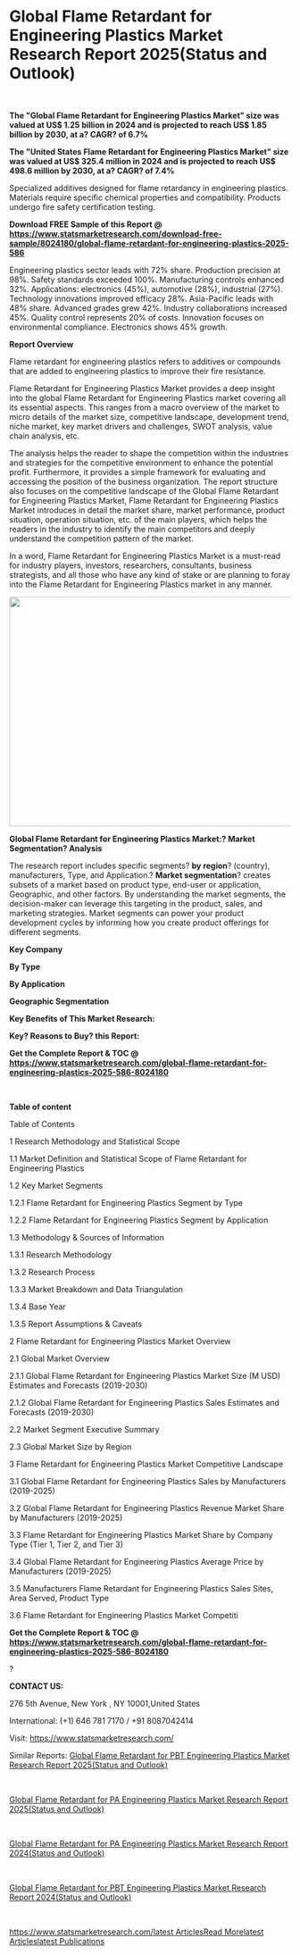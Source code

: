 <h1>Global Flame Retardant for Engineering Plastics Market Research Report 2025(Status and Outlook)</h1><br/><p><strong>The "Global Flame Retardant for Engineering Plastics Market" size was valued at US$ 1.25 billion in 2024 and is projected to reach US$ 1.85 billion by 2030, at a? <strong>CAGR</strong>? of 6.7%</strong></p>
 
 
 
 <p><strong>The "United States Flame Retardant for Engineering Plastics Market" size was valued at US$ 325.4 million in 2024 and is projected to reach US$ 498.6 million by 2030, at a? <strong>CAGR</strong>? of 7.4%</strong></p>
 
 
 
 <p>Specialized additives designed for flame retardancy in engineering plastics. Materials require specific chemical properties and compatibility. Products undergo fire safety certification testing.</p>
 
 
 
 <p><strong>Download FREE Sample of this Report @ <a href="https://www.statsmarketresearch.com/download-free-sample/8024180/global-flame-retardant-for-engineering-plastics-2025-586">https://www.statsmarketresearch.com/download-free-sample/8024180/global-flame-retardant-for-engineering-plastics-2025-586</a></strong></p>
 
 
 
 <p>Engineering plastics sector leads with 72% share. Production precision at 98%. Safety standards exceeded 100%. Manufacturing controls enhanced 32%. Applications: electronics (45%), automotive (28%), industrial (27%). Technology innovations improved efficacy 28%. Asia-Pacific leads with 48% share. Advanced grades grew 42%. Industry collaborations increased 45%. Quality control represents 20% of costs. Innovation focuses on environmental compliance. Electronics shows 45% growth.</p>
 
 
 
 <p><strong>Report Overview</strong></p>
 
 
 
 <p>Flame retardant for engineering plastics refers to additives or compounds that are added to engineering plastics to improve their fire resistance.</p>
 
 
 
 <p>Flame Retardant for Engineering Plastics Market provides a deep insight into the global Flame Retardant for Engineering Plastics market covering all its essential aspects. This ranges from a macro overview of the market to micro details of the market size, competitive landscape, development trend, niche market, key market drivers and challenges, SWOT analysis, value chain analysis, etc.</p>
 
 
 
 <p>The analysis helps the reader to shape the competition within the industries and strategies for the competitive environment to enhance the potential profit. Furthermore, it provides a simple framework for evaluating and accessing the position of the business organization. The report structure also focuses on the competitive landscape of the Global Flame Retardant for Engineering Plastics Market, Flame Retardant for Engineering Plastics Market introduces in detail the market share, market performance, product situation, operation situation, etc. of the main players, which helps the readers in the industry to identify the main competitors and deeply understand the competition pattern of the market.</p>
 
 
 
 <p>In a word, Flame Retardant for Engineering Plastics Market is a must-read for industry players, investors, researchers, consultants, business strategists, and all those who have any kind of stake or are planning to foray into the Flame Retardant for Engineering Plastics market in any manner.</p>
 
 
 
 <p><img alt="" src="https://www.24marketreports.com/assets/report-images/FlameRetardantforEngineeringPlasticsMarket.jpg" style="height:411px; width:731px" /></p>
 
 
 
 <p><strong>Global Flame Retardant for Engineering Plastics Market:? Market Segmentation? Analysis</strong></p>
 
 
 
 <p>The research report includes specific segments? <strong>by region</strong>? (country), manufacturers, Type, and Application.? <strong>Market segmentation</strong>? creates subsets of a market based on product type, end-user or application, Geographic, and other factors. By understanding the market segments, the decision-maker can leverage this targeting in the product, sales, and marketing strategies. Market segments can power your product development cycles by informing how you create product offerings for different segments.</p>
 
 
 
 <p><strong>Key Company</strong></p>
 
 
 
 <p><strong>By Type</strong></p>
 
 
 
 <p><strong><strong>By Application</strong></strong></p>
 
 
 
 <p><strong>Geographic Segmentation</strong></p>
 
 
 
 <p><strong>Key Benefits of This Market Research:</strong></p>
 
 
 
 <p><strong>Key? <strong>Reasons to Buy</strong>? this Report:</strong></p>
 
 
 
 <div><b>Get the Complete Report & TOC @ <a href="https://www.statsmarketresearch.com/global-flame-retardant-for-engineering-plastics-2025-586-8024180">https://www.statsmarketresearch.com/global-flame-retardant-for-engineering-plastics-2025-586-8024180</a></b></div>
 
 
 
 <p><br />
 
 <b>Table of content</b></p>
 
 
 
 <p>Table of Contents<br />
 
 1 Research Methodology and Statistical Scope<br />
 
 1.1 Market Definition and Statistical Scope of Flame Retardant for Engineering Plastics<br />
 
 1.2 Key Market Segments<br />
 
 1.2.1 Flame Retardant for Engineering Plastics Segment by Type<br />
 
 1.2.2 Flame Retardant for Engineering Plastics Segment by Application<br />
 
 1.3 Methodology & Sources of Information<br />
 
 1.3.1 Research Methodology<br />
 
 1.3.2 Research Process<br />
 
 1.3.3 Market Breakdown and Data Triangulation<br />
 
 1.3.4 Base Year<br />
 
 1.3.5 Report Assumptions & Caveats<br />
 
 2 Flame Retardant for Engineering Plastics Market Overview<br />
 
 2.1 Global Market Overview<br />
 
 2.1.1 Global Flame Retardant for Engineering Plastics Market Size (M USD) Estimates and Forecasts (2019-2030)<br />
 
 2.1.2 Global Flame Retardant for Engineering Plastics Sales Estimates and Forecasts (2019-2030)<br />
 
 2.2 Market Segment Executive Summary<br />
 
 2.3 Global Market Size by Region<br />
 
 3 Flame Retardant for Engineering Plastics Market Competitive Landscape<br />
 
 3.1 Global Flame Retardant for Engineering Plastics Sales by Manufacturers (2019-2025)<br />
 
 3.2 Global Flame Retardant for Engineering Plastics Revenue Market Share by Manufacturers (2019-2025)<br />
 
 3.3 Flame Retardant for Engineering Plastics Market Share by Company Type (Tier 1, Tier 2, and Tier 3)<br />
 
 3.4 Global Flame Retardant for Engineering Plastics Average Price by Manufacturers (2019-2025)<br />
 
 3.5 Manufacturers Flame Retardant for Engineering Plastics Sales Sites, Area Served, Product Type<br />
 
 3.6 Flame Retardant for Engineering Plastics Market Competiti</p>
 
 
 
 <div><b>Get the Complete Report & TOC @ <a href="https://www.statsmarketresearch.com/global-flame-retardant-for-engineering-plastics-2025-586-8024180">https://www.statsmarketresearch.com/global-flame-retardant-for-engineering-plastics-2025-586-8024180</a></b></div>
 
 
 
 <p>? </p>
 
 
 
 <p><b>CONTACT US:</b><br />
 
 276 5th Avenue, New York , NY 10001,United States<br />
 
 International: (+1) 646 781 7170 / +91 8087042414<br />
 
 Visit: <a href="https://www.statsmarketresearch.com/">https://www.statsmarketresearch.com/</a><br />
 
 Similar Reports: <a href="https://www.statsmarketresearch.com/global-flame-retardant-for-engineering-plastics-2025-586-8024180">Global Flame Retardant for PBT Engineering Plastics Market Research Report 2025(Status and Outlook)</a><br />
 
 <br />
 
 <a href="https://www.statsmarketresearch.com/global-flame-retardant-for-engineering-plastics-2025-586-8024180">Global Flame Retardant for PA Engineering Plastics Market Research Report 2025(Status and Outlook)</a><br />
 
 <br />
 
 <a href="https://www.statsmarketresearch.com/global-flame-retardant-for-engineering-plastics-2025-586-8024180">Global Flame Retardant for PA Engineering Plastics Market Research Report 2024(Status and Outlook)</a><br />
 
 <br />
 
 <a href="https://www.statsmarketresearch.com/global-flame-retardant-for-engineering-plastics-2025-586-8024180">Global Flame Retardant for PBT Engineering Plastics Market Research Report 2024(Status and Outlook)</a><br />
 
 <br />
 
 <a href="https://gyeongbokgung.com">https://www.statsmarketresearch.com/</a><a href="https://hallyeomaritime.com">latest Articles</a><a href="https://jingwansa.com">Read More</a><a href="https://nguoiviet.jp/">latest Articles</a><a href="https://www.intelmarketresearch.com/">latest Publications</a></p>